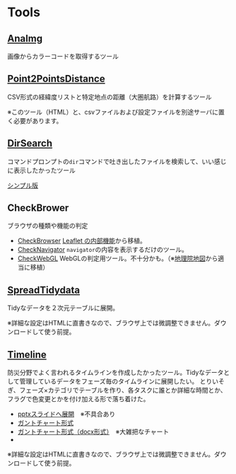# Tools

## [AnaImg](https://mghs15.github.io/Tools/AnaImg/)
画像からカラーコードを取得するツール

## [Point2PointsDistance](https://mghs15.github.io/Tools/Point2PointsDistance/)
CSV形式の経緯度リストと特定地点の距離（大圏航路）を計算するツール

※このツール（HTML）と、csvファイルおよび設定ファイルを別途サーバに置く必要があります。

## [DirSearch](https://mghs15.github.io/Tools/DirSearch/)
コマンドプロンプトの`dir`コマンドで吐き出したファイルを検索して、いい感じに表示したかったツール

[シンプル版](https://mghs15.github.io/Tools/DirSearch/simple.html)

## CheckBrower
ブラウザの種類や機能の判定
* [CheckBrowser](https://mghs15.github.io/Tools/checkBrowser.html)
[Leaflet の内部機能](https://leafletjs.com/reference.html#browser)から移植。
* [CheckNavigator](https://mghs15.github.io/Tools/CheckNavigator)
`navigator`の内容を表示するだけのツール。
* [CheckWebGL](https://mghs15.github.io/Tools/CheckWebGL)
WebGLの判定用ツール。不十分かも。（※[地理院地図](https://maps.gsi.go.jp/)から適当に移植）

## [SpreadTidydata](https://mghs15.github.io/Tools/SpreadTidydata)
Tidyなデータを２次元テーブルに展開。

※詳細な設定はHTMLに直書きなので、ブラウザ上では微調整できません。ダウンロードして使う前提。

## [Timeline](https://mghs15.github.io/Tools/Timeline)
防災分野でよく言われるタイムラインを作成したかったツール。Tidyなデータとして管理しているデータをフェーズ毎のタイムラインに展開したい。
とりいそぎ、フェーズ×カテゴリでテーブルを作り、各タスクに誰とか詳細な時間とか、フラグで色変更とかを付け加える形で落ち着けた。

* [pptxスライドへ展開](https://mghs15.github.io/Tools/Timeline/spread2slide.html)　※不具合あり
* [ガントチャート形式](https://mghs15.github.io/Tools/Timeline/index2.html)
* [ガントチャート形式（docx形式）](https://mghs15.github.io/Tools/Timeline/spread2document.html)　※大雑把なチャート
* 
※詳細な設定はHTMLに直書きなので、ブラウザ上では微調整できません。ダウンロードして使う前提。
